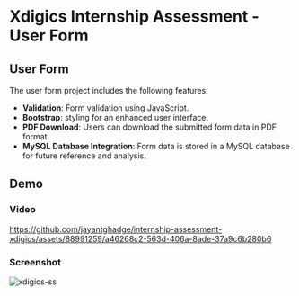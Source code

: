 # Xdigics Internship Assessment - User Form
## User Form

The user form project includes the following features:

- **Validation**: Form validation using JavaScript.
- **Bootstrap**: styling for an enhanced user interface.
- **PDF Download**: Users can download the submitted form data in PDF format.
- **MySQL Database Integration**: Form data is stored in a MySQL database for future reference and analysis.

## Demo

### Video


https://github.com/jayantghadge/internship-assessment-xdigics/assets/88991259/a46268c2-563d-406a-8ade-37a9c6b280b6


### Screenshot

![xdigics-ss](https://github.com/jayantghadge/internship-assessment-xdigics/assets/88991259/6b172643-53d4-498b-afd9-231d01abc108)
